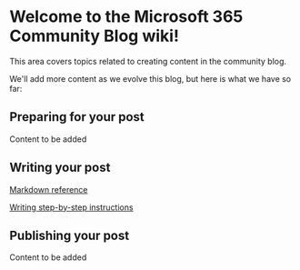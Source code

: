 # Welcome to the Microsoft 365 Community Blog wiki!

This area covers topics related to creating content in the community blog.

We'll add more content as we evolve this blog, but here is what we have so far:

## Preparing for your post
Content to be added

## Writing your post
[Markdown reference](Microsoft-365-Community-Blog-Markdown-reference)

[Writing step-by-step instructions](Writing-step-by-step-instructions)

## Publishing your post
Content to be added


